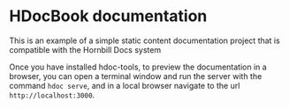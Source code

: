 # HDocBook documentation
This is an example of a simple static content documentation project that is compatible with the Hornbill Docs system

Once you have installed hdoc-tools, to preview the documentation in a browser, you can open a terminal window and run the server with the command `hdoc serve`, and in a local browser navigate to the url `http://localhost:3000`.

